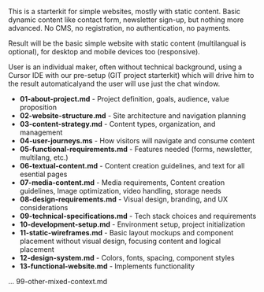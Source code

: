 This is a starterkit for simple websites, mostly with static content.
Basic dynamic content like contact form, newsletter sign-up, but nothing more advanced.
No CMS, no registration, no authentication, no payments.

Result will be the basic simple website with static content (multilangual is optional),
for desktop and mobile devices too (responsive).

User is an individual maker, often without technical background, using a Cursor IDE
with our pre-setup (GIT project starterkit) which will drive him to the result automaticalyand the user will use just the chat window.

- **01-about-project.md** - Project definition, goals, audience, value proposition
- **02-website-structure.md** - Site architecture and navigation planning
- **03-content-strategy.md** - Content types, organization, and management
- **04-user-journeys.ms** - How visitors will navigate and consume content
- **05-functional-requirements.md** - Features needed (forms, newsletter, multilang, etc.)
- **06-textual-content.md** - Content creation guidelines, and text for all esential pages
- **07-media-content.md** - Media requirements, Content creation guidelines, Image optimization, video handling, storage needs
- **08-design-requirements.md** - Visual design, branding, and UX considerations
- **09-technical-specifications.md** - Tech stack choices and requirements
- **10-development-setup.md** - Environment setup, project initialization
- **11-static-wireframes.md** - Basic layout mockups and component placement without visual design, focusing content and logical placement
- **12-design-system.md** - Colors, fonts, spacing, component styles
- **13-functional-website.md** - Implements functionality

...
99-other-mixed-context.md
